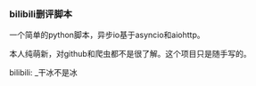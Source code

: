 ### bilibili删评脚本

一个简单的python脚本，异步io基于asyncio和aiohttp。

本人纯萌新，对github和爬虫都不是很了解。这个项目只是随手写的。

bilibili: _干冰不是冰